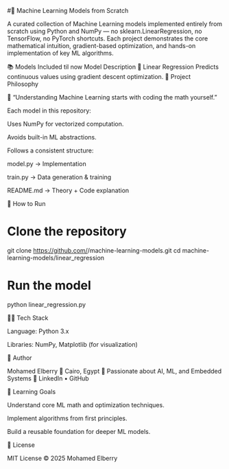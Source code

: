 #🧠 Machine Learning Models from Scratch

A curated collection of Machine Learning models implemented entirely from scratch using Python and NumPy — no sklearn.LinearRegression, no TensorFlow, no PyTorch shortcuts.
Each project demonstrates the core mathematical intuition, gradient-based optimization, and hands-on implementation of key ML algorithms.

📚 Models Included til now
Model	Description
🔹 Linear Regression	Predicts continuous values using gradient descent optimization.
🧩 Project Philosophy

🧮 “Understanding Machine Learning starts with coding the math yourself.”

Each model in this repository:

Uses NumPy for vectorized computation.

Avoids built-in ML abstractions.

Follows a consistent structure:

model.py → Implementation

train.py → Data generation & training

README.md → Theory + Code explanation

🚀 How to Run
# Clone the repository
git clone https://github.com/<your-username>/machine-learning-models.git
cd machine-learning-models/linear_regression

# Run the model
python linear_regression.py

🧑‍💻 Tech Stack

Language: Python 3.x

Libraries: NumPy, Matplotlib (for visualization)

🌟 Author

Mohamed Elberry
📍 Cairo, Egypt
💼 Passionate about AI, ML, and Embedded Systems
🔗 LinkedIn
 • GitHub

🧠 Learning Goals

Understand core ML math and optimization techniques.

Implement algorithms from first principles.

Build a reusable foundation for deeper ML models.

📄 License

MIT License © 2025 Mohamed Elberry
